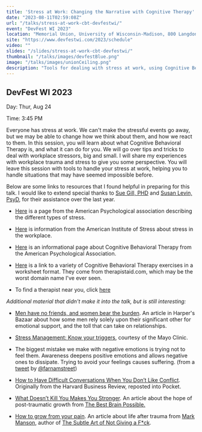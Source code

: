 ```yaml
---
title: 'Stress at Work: Changing the Narrative with Cognitive Therapy'
date: "2023-08-11T02:59:08Z"
url: "/talks/stress-at-work-cbt-devfestwi/"
event: "DevFest WI 2023"
location: "Memorial Union, University of Wisconsin-Madison, 800 Langdon St, Madison, WI 53703"
site: "https://www.devfestwi.com/2023/schedule"
video: ""
slides: "/slides/stress-at-work-cbt-devfestwi/"
thumbnail: "/talks/images/devfestBlue.png"
image: "/talks/images/unionCeiling.png"
description: "Tools for dealing with stress at work, using Cognitive Behavioral Therapy."
---
```


## DevFest WI 2023

Day: Thur, Aug 24   

Time: 3:45 PM  

Everyone has stress at work. We can't make the stressful events go away, but we may be able to change how we think about them, and how we react to them.
In this session, you will learn about what Cognitive Behavioral Therapy is, and what it can do for you.
We will go over tips and tricks to deal with workplace stressors, big and small. I will share my experiences with workplace trauma and stress to give you some perspective.
You will leave this session with tools to handle your stress at work, helping you to handle situations that may have seemed impossible before.

Below are some links to resources that I found helpful in preparing for this talk.  I would like to extend special thanks to [Sue Gill, PHD](http://www.madisontherapy.com/about.html) and [Susan Levin, PsyD](http://susanlevinpsyd.com/), for their assistance over the last year.

- [Here](https://www.apa.org/helpcenter/stress-kinds) is a page from the American Psychological association describing the different types of stress.

- [Here](https://www.stress.org/workplace-stress) is information from the American Institute of Stress about stress in the workplace.

- [Here](https://www.apa.org/ptsd-guideline/patients-and-families/cognitive-behavioral) is an informational page about Cognitive Behavioral Therapy from the American Psychological Association.

- [Here](https://www.therapistaid.com/therapy-worksheets/cbt/none) is a link to a variety of Cognitive Behavioral Therapy exercises in a worksheet format. They come from therapistaid.com, which may be the worst domain name I've ever seen.

- To find a therapist near you, click [here](https://www.psychologytoday.com/us/therapists)


*Additional material that didn't make it into the talk, but is still interesting:*

- [Men have no friends, and women bear the burden](https://www.harpersbazaar.com/culture/features/a27259689/toxic-masculinity-male-friendships-emotional-labor-men-rely-on-women/).  An article in Harper's Bazaar about how some men rely solely upon their significant other for emotional support, and the toll that can take on relationships.

- [Stress Management: Know your triggers](https://www.mayoclinic.org/healthy-lifestyle/stress-management/in-depth/stress-management/art-20044151), courtesy of the Mayo Clinic.

- The biggest mistake we make with negative emotions is trying not to feel them. Awareness deepens positive emotions and allows negative ones to dissipate. Trying to avoid your feelings causes suffering. (from a [tweet](https://twitter.com/farnamstreet/status/1151013641950552064) by [@farnamstreet](https://twitter.com/farnamstreet))

- [How to Have Difficult Conversations When You Don’t Like Conflict](https://getpocket.com/explore/item/how-to-have-difficult-conversations-when-you-don-t-like-conflict?utm_source=pocket-newtab).  Originally from the Harvard Business Review, reposted into Pocket.

- [What Doesn’t Kill You Makes You Stronger](https://www.thebestbrainpossible.com/what-doesnt-kill-you-makes-you-stronger/).  An article about the hope of post-traumatic growth from [The Best Brain Possible.](https://www.thebestbrainpossible.com/)

- [How to grow from your pain](https://markmanson.net/how-to-grow-from-your-pain). An article about life after trauma from [Mark Manson](https://markmanson.net/), author of [The Subtle Art of Not Giving a F*ck](https://markmanson.net/books/subtle-art).

